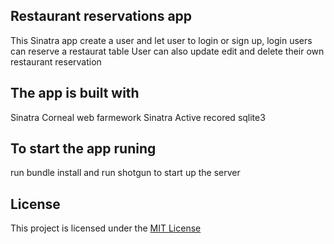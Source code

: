 ## Restaurant reservations app 
This Sinatra app create a user and let user to login or sign up,
login users can reserve a restaurat table 
User can also update edit and delete their own restaurant reservation

 
## The app is built with 
Sinatra Corneal web farmework
Sinatra Active recored 
sqlite3


## To start the app runing 
run bundle install and run shotgun to start up the server   

## License 
This project is licensed under the <a href="https://opensource.org/licenses/MIT">MIT License </a> 
